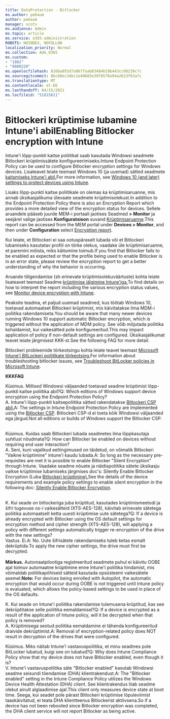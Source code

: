 ```yaml
---
title: DataProtection - Bitlocker
ms.author: pebaum
author: pebaum
manager: scotv
ms.audience: Admin
ms.topic: article
ms.service: o365-administration
ROBOTS: NOINDEX, NOFOLLOW
localization_priority: Normal
ms.collection: Adm_O365
ms.custom:
- "1802"
- "9000220"
ms.openlocfilehash: 8166a055d7a967faab83484619b443cc98239c7c
ms.sourcegitcommit: 8bc60ec34bc1e40685e3976576e04a2623f63a7c
ms.translationtype: MT
ms.contentlocale: et-EE
ms.lasthandoff: 04/15/2021
ms.locfileid: "51815611"
---
```

# <a name="enabling-bitlocker-encryption-with-intune"></a><span data-ttu-id="95e4f-102">Bitlockeri krüptimise lubamine Intune'i abil</span><span class="sxs-lookup"><span data-stu-id="95e4f-102">Enabling Bitlocker encryption with Intune</span></span>

<span data-ttu-id="95e4f-103">Intune'i lõpp-punkti kaitse poliitikat saab kasutada Windowsi seadmete Bitlockeri krüptimissätete konfigureerimiseks.</span><span class="sxs-lookup"><span data-stu-id="95e4f-103">Intune Endpoint Protection Policy can be used to configure Bitlocker encryption settings for Windows devices.</span></span> <span data-ttu-id="95e4f-104">Lisateavet leiate teemast Windows 10 (ja uuemad) sätted seadmete [kaitsmiseks Intune'i abil.](https://docs.microsoft.com/intune/endpoint-protection-windows-10#windows-encryption)</span><span class="sxs-lookup"><span data-stu-id="95e4f-104">For more information, see [Windows 10 (and later) settings to protect devices using Intune](https://docs.microsoft.com/intune/endpoint-protection-windows-10#windows-encryption).</span></span>

<span data-ttu-id="95e4f-105">Lisaks lõpp-punkti kaitse poliitikale on olemas ka krüptimisaruanne, mis annab üksikasjalikuma ülevaate seadmete krüptimisolekust.</span><span class="sxs-lookup"><span data-stu-id="95e4f-105">In addition to the Endpoint Protection Policy there is also an Encryption Report which provides a more detailed view of the encryption status for devices.</span></span> <span data-ttu-id="95e4f-106">Sellele aruandele pääseb juurde MEM-i portaali jaotises Seadmed **> Monitor** ja seejärel valige jaotises **Konfiguratsioon** suvand [Krüptimisaruanne](https://endpoint.microsoft.com/#blade/Microsoft_Intune_DeviceSettings/DevicesMonitorMenu/encryptionReport).</span><span class="sxs-lookup"><span data-stu-id="95e4f-106">This report can be accessed from the MEM portal under **Devices > Monitor**, and then under **Configuration** select [Encryption report](https://endpoint.microsoft.com/#blade/Microsoft_Intune_DeviceSettings/DevicesMonitorMenu/encryptionReport).</span></span>

<span data-ttu-id="95e4f-107">Kui leiate, et Bitlockeri ei saa ootuspäraselt lubada või et Bitlockeri lubamiseks kasutatav profiil on tõrke olekus, vaadake üle krüptimisaruanne, et paremini mõista, miks käitumine toimub.</span><span class="sxs-lookup"><span data-stu-id="95e4f-107">If you find that Bitlocker fails to be enabled as expected or that the profile being used to enable Bitlocker is in an error state, please review the encryption report to get a better understanding of why the behavior is occurring.</span></span>

<span data-ttu-id="95e4f-108">Aruande tõlgendamise (sh erinevate krüptimisolekuväärtuste) kohta leiate lisateavet teemast Seadme [krüptimise jälgimine Intune'iga.](https://docs.microsoft.com/mem/intune/protect/encryption-monitor)</span><span class="sxs-lookup"><span data-stu-id="95e4f-108">To find details on how to interpret the report including the various encryption status values, see [Monitor device encryption with Intune](https://docs.microsoft.com/mem/intune/protect/encryption-monitor).</span></span>

<span data-ttu-id="95e4f-109">Peaksite teadma, et paljud uuemad seadmed, kus töötab Windows 10, toetavad automaatset Bitlockeri krüptimist, mis käivitatakse ilma MDM-i poliitika rakendamiseta.</span><span class="sxs-lookup"><span data-stu-id="95e4f-109">You should be aware that many newer devices running Windows 10 support automatic Bitlocker encryption, which is triggered without the application of MDM policy.</span></span> <span data-ttu-id="95e4f-110">See võib mõjutada poliitika kohaldamist, kui vaikesätted pole konfigureeritud.</span><span class="sxs-lookup"><span data-stu-id="95e4f-110">This may impact application of policy if non-default settings are configured.</span></span> <span data-ttu-id="95e4f-111">Üksikasjalikumat teavet leiate järgmisest KKK-st.</span><span class="sxs-lookup"><span data-stu-id="95e4f-111">See the following FAQ for more detail.</span></span>

<span data-ttu-id="95e4f-112">Bitlockeri probleemide tõrkeotsingu kohta leiate teavet teemast [Microsoft Intune'i BitLockeri poliitikate tõrkeotsing.](https://docs.microsoft.com/intune/protect/troubleshoot-bitlocker-policies)</span><span class="sxs-lookup"><span data-stu-id="95e4f-112">For information about troubleshooting bitlocker issues, see [Troubleshoot BitLocker policies in Microsoft Intune](https://docs.microsoft.com/intune/protect/troubleshoot-bitlocker-policies).</span></span>
 
 
<span data-ttu-id="95e4f-113">**KKK**</span><span class="sxs-lookup"><span data-stu-id="95e4f-113">**FAQ**</span></span>

<span data-ttu-id="95e4f-114">Küsimus. Millised Windowsi väljaanded toetavad seadme krüptimist lõpp-punkti kaitse poliitika abil?</span><span class="sxs-lookup"><span data-stu-id="95e4f-114">Q: Which editions of Windows support device encryption using the Endpoint Protection Policy?</span></span><br>
<span data-ttu-id="95e4f-115">A. Intune'i lõpp-punkti kaitsepoliitika sätted rakendatakse [Bitlockeri CSP abil.](https://docs.microsoft.com/windows/client-management/mdm/bitlocker-csp)</span><span class="sxs-lookup"><span data-stu-id="95e4f-115">A: The settings in Intune Endpoint Protection Policy are implemented using the [Bitlocker CSP](https://docs.microsoft.com/windows/client-management/mdm/bitlocker-csp).</span></span> <span data-ttu-id="95e4f-116">Bitlockeri CSP-d ei toeta kõik Windowsi väljaanded ega järgud.</span><span class="sxs-lookup"><span data-stu-id="95e4f-116">Not all editions or builds of Windows support the Bitlocker CSP.</span></span> <br><br>

<span data-ttu-id="95e4f-117">Küsimus. Kuidas saab Bitlockeri lubada seadmetes ilma lõppkasutaja suhtlust nõudmata?</span><span class="sxs-lookup"><span data-stu-id="95e4f-117">Q: How can Bitlocker be enabled on devices without requiring end user interaction?</span></span><br>
<span data-ttu-id="95e4f-118">A. Seni, kuni vajalikud eeltingimused on täidetud, on võimalik Bitlockeri "Vaikne krüptimine" intune'i kaudu lubada.</span><span class="sxs-lookup"><span data-stu-id="95e4f-118">A: So long as the necessary pre-requisites are met it is possible to enable Bitlocker "Silent Encryption" through Intune.</span></span> <span data-ttu-id="95e4f-119">Vaadake seadme nõuete ja näidispoliitika sätete üksikasju vaikse krüptimise lubamiseks järgmises doc's: Silently Enable Bitlocker Encryption (Luba [Bitlockeri krüptimine).](https://docs.microsoft.com/mem/intune/protect/encrypt-devices#silently-enable-bitlocker-on-devices)</span><span class="sxs-lookup"><span data-stu-id="95e4f-119">See the details of the device requirements and example policy settings to enable silent encryption in the following doc: [Silently Enable Bitlocker Encryption](https://docs.microsoft.com/mem/intune/protect/encrypt-devices#silently-enable-bitlocker-on-devices).</span></span> <br><br>

<span data-ttu-id="95e4f-120">K. Kui seade on bitlockeriga juba krüptitud, kasutades krüptimismeetodi ja šifri tugevuse os-i vaikesätteid (XTS-AES-128), käivitab erinevate sätetega poliitika automaatselt ketta uuesti krüptimise uute sätetega?</span><span class="sxs-lookup"><span data-stu-id="95e4f-120">Q: If a device is already encrypted with Bitlocker using the OS default settings for encryption method and cipher strength (XTS-AES-128), will applying a policy with different settings automatically trigger re-encryption of the drive with the new settings?</span></span><br>
<span data-ttu-id="95e4f-121">Vastus. Ei.</span><span class="sxs-lookup"><span data-stu-id="95e4f-121">A: No.</span></span> <span data-ttu-id="95e4f-122">Uute šifrisätete rakendamiseks tuleb ketas esmalt dekrüptida.</span><span class="sxs-lookup"><span data-stu-id="95e4f-122">To apply the new cipher settings, the drive must first be decrypted.</span></span><br><br>
<span data-ttu-id="95e4f-123">**Märkus.** Automaatpilootiga registreeritud seadmete puhul ei käivitu OOBE ajal toimuv automaatne krüptimine enne Intune'i poliitika hindamist, mis võimaldab poliitikapõhiseid sätteid kasutada opsüsteemi vaikesätete asemel.</span><span class="sxs-lookup"><span data-stu-id="95e4f-123">**Note:** For devices being enrolled with Autopilot, the automatic encryption that would occur during OOBE is not triggered until Intune policy is evaluated, which allows the policy-based settings to be used in place of the OS defaults.</span></span>
 
<span data-ttu-id="95e4f-124">K. Kui seade on Intune'i poliitika rakendamise tulemusena krüptitud, kas see dekrüptitakse selle poliitika eemaldamisel?</span><span class="sxs-lookup"><span data-stu-id="95e4f-124">Q: If a device is encrypted as a result of the  application of Intune policy, will it be decrypted when that policy is removed?</span></span><br>
<span data-ttu-id="95e4f-125">A. Krüptimisega seotud poliitika eemaldamine ei tähenda konfigureeritud draivide dekrüptimist.</span><span class="sxs-lookup"><span data-stu-id="95e4f-125">A: Removal of encryption-related policy does NOT result in decryption of the drives that were configured.</span></span>
 
<span data-ttu-id="95e4f-126">Küsimus. Miks näitab Intune'i vastavuspoliitika, et minu seadmes pole BitLocker lubatud, kuigi see on lubatud?</span><span class="sxs-lookup"><span data-stu-id="95e4f-126">Q: Why does Intune Compliance Policy show that my device does not have Bitlocker enabled, even though it is?</span></span><br>
<span data-ttu-id="95e4f-127">V. Intune'i vastavuspoliitika säte "Bitlocker enabled" kasutab Windowsi seadme seisundi tõendamise (DHA) klientrakendust.</span><span class="sxs-lookup"><span data-stu-id="95e4f-127">A: The "Bitlocker enabled" setting in the Intune Compliance Policy utilizes the Windows Device Health Attestation  (DHA) client.</span></span> <span data-ttu-id="95e4f-128">See klientrakendus liiab seadme olekut ainult alglaadimise ajal.</span><span class="sxs-lookup"><span data-stu-id="95e4f-128">This client only measures device state at boot time.</span></span> <span data-ttu-id="95e4f-129">Seega, kui seadet pole pärast Bitlockeri krüptimise lõpuleviimist taaskäivitatud, ei teata DHA klientteenus Bitlockerist aktiivsena.</span><span class="sxs-lookup"><span data-stu-id="95e4f-129">So if a device has not been rebooted since Bitlocker encryption was completed, the DHA client service will not report Bitlocker as being active.</span></span>
 
 